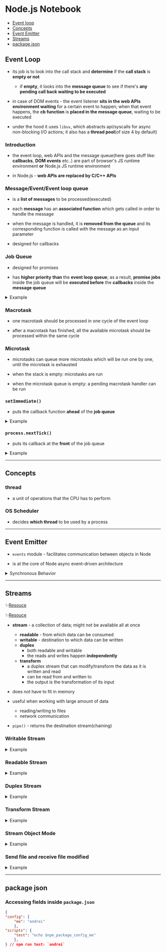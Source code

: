 # Node.js Notebook

- [Event loop](#event-loop)
- [Concepts](#concepts)
- [Event Emitter](#event-emitter)
- [Streams](#streams)
- [package.json](#package-json)

## Event Loop

* its job is to look into the call stack and **determine** if the **call stack** is **empty or not**
    * if **empty**, it looks into the **message queue** to see if there's **any pending call back waiting to be executed**

* in case of DOM events - the event listener **sits in the web APIs environment waiting** for a certain event to happen; when that event happens, the **cb function** is **placed in the message queue**, waiting to be executed

* under the hood it uses `libuv`, which abstracts api/syscalls for async non-blocking I/O actions; it also has a **thread pool**(of size 4 by default)

### Introduction

* the event loop, web APIs and the message queue(here goes stuff like: **callbacks**, **DOM events** etc..) are part of browser's JS runtime environment **or** Node.js JS runtime environment

* in Node.js - **web APIs are replaced by C/C++ APIs**

### Message/Event/Event loop queue

* is a **list of messages** to be processed(executed)

* each **message** has an **associated function** which gets called in order to handle the message

* when the message is handled, it is **removed from the queue** and its corresponding function is called with the message as an input parameter

* designed for callbacks

### Job Queue

* designed for promises

* has **higher priority** **than** the **event loop queue**; as a result, **promise jobs** inside the job queue will be **executed before** the **callbacks** inside the **message queue**

<details>
<summary>Example</summary>
<br>


```typescript
const bar2 = () => {
    console.log('bar');
};

const baz2 = () => {
    console.log('baz');
};

const foo2 = () => {
    setTimeout(bar2, 0);
    
    new Promise((resolve, reject) => {
            resolve('Promise resolved');
        })
        .then(res => console.log(res))
        .catch(err => console.log(err));

    baz2();
};

foo2();
/*
--->
baz
Promise Solved
bar
*/
```
</details>



### Macrotask

* one macrotask should be processed in one cycle of the event loop

* after a macrotask has finished, all the available microtask should be processed within the same cycle

### Microtask

* microtasks can queue more microtasks which will be run one by one, until the microtask is exhausted

* when the stack is empty: microtasks are run

* when the microtask queue is empty: a pending macrotask handler can be run

### `setImmediate()`

* puts the callback function **ahead** of the **job queue**

<details>
<summary>Example</summary>
<br>


```typescript


const p = (time = 1000) => new Promise(r => setTimeout(r, time, 'result from promise ' + time));

p()
    .then(console.log)

p(0)
    .then(console.log)

setTimeout(() => {
    console.log('timeout 1')
    setImmediate(() => {
        console.log('immediate 1')
    });
}, 0);

setTimeout(() => {
    console.log('timeout 2')
    setImmediate(() => {
        console.log('immediate 2')
    });
}, 0);

setTimeout(() => {
    console.log('timeout 3')
}, 0);

setImmediate(() => {
    console.log('immediate first!');
});
/*
--->
immediate first!
result from promise 0
timeout 1
timeout 2
timeout 3
immediate 1
immediate 2
result from promise 1000
*/
```
</details>


### `process.nextTick()`

* puts its callback at the **front** of the job queue

<details>
<summary>Example</summary>
<br>


```typescript
const p = (time = 1000) => new Promise(r => setTimeout(r, time, 'result from promise ' + time));

p(0)
    .then(console.log)

setTimeout(() => console.log('setTimeout'), 0);

setImmediate(() => console.log('setImmediate'));

process.nextTick(() => console.log('nextTick!'))


/* 
--> 
nextTick! ​​​​​
setImmediate ​​​​​
result from promise 0 
setTimeout ​​​​​
*/
```
</details>

---

## Concepts

### thread

* a unit of operations that the CPU has to perform

### OS Scheduler

* decides **which thread** to be used by a process

---

## Event Emitter

* `events` module - facilitates communication between objects in Node

* is at the core of Node async event-driven architecture

<details>
<summary>Synchronous Behavior</summary>
<br>


```typescript
const EventEmitter = require('events')

class WithLog extends EventEmitter {
    execute(taskFunc) {
        console.log('Before executing')
        this.emit('begin')
        taskFunc()
        this.emit('end')
        console.log('After executing')
    }
}

const log = new WithLog()

// Adding listener functions
log.on('begin', () => console.log('about to execute!!!'))
log.on('end', () => console.log('done with execute!!!'))


log.execute(() => console.log('during execution'))

/* 
-->
Before executing​​​​​ 
​​​​about to execute!!!​​​​​
​​​​​during execution​​​​​
​​done with execute!!!​​​​​
After executing​​​​​ 
*/
```
</details>

---

## Streams

:sparkles:[Resouce](https://stackoverflow.com/questions/18335499/nodejs-whats-the-difference-between-a-duplex-stream-and-a-transform-stream)

✨[Resouce](https://www.freecodecamp.org/news/node-js-streams-everything-you-need-to-know-c9141306be93/)

* **stream** - a collection of data; might not be available all at once
    * **readable** - from which data can be consumed
    * **writable** - destination to which data can be written
    * **duplex** 
        * both readable and writable
        * the reads and writes happen **independently**
    * **transform** 
        * a duplex stream that can modify/transform the data as it is written and read
        * can be read from and written to
        * the output is the transformation of its input

* does not have to fit in memory

* useful when working with large amount of data
    * reading/writing to files
    * network communication

* `pipe()` - returns the destination stream(chaining)

### Writable Stream

<details>
<summary>Example</summary>
<br>


```typescript
const {
    Writable
} = require('stream')

// class MyWritableStream extends Writable {}

const outStream = new Writable({
    /**
     * 
     * @param chunk - buffer
     * @param encoding 
     * @param cb - call it after we're done processing the data chunk;
     *           - it signals whether the write was successful or not 
     */
    write(chunk, encoding, cb) {
        console.log(chunk.toString())
        cb();
    }
})

process.stdin.pipe(outStream)
```
</details>

### Readable Stream

<details>
<summary>Example</summary>
<br>


```typescript
const {
    Readable
} = require('stream')

const inStream = new Readable({
    // Push data on demand
    read() {
        this.push(String.fromCharCode(this.currentCharCode++))

        if (this.currentCharCode > 70)
            this.push(null)
    }
})

inStream.currentCharCode = 65 // A

//! Not very efficient - we're pushing all the data in the stream before piping it into process.stdout
// inStream.push('123')
// inStream.push('andrei')
// inStream.push(null) // No more data

inStream.pipe(process.stdout)
```
</details>

### Duplex Stream

<details>
<summary>Example</summary>
<br>


```typescript
const {
    Duplex
} = require('stream')

const duplex = new Duplex({
    write(chunk, encoding, cb) {
        console.log(chunk.toString())
        cb();
    },
    read() {
        this.push(String.fromCharCode(this.currentCharCode++))

        if (this.currentCharCode > 90)
            this.push(null)
    }
});

duplex.currentCharCode = 65

process.stdin.pipe(duplex).pipe(process.stdout)
```
</details>

### Transform Stream

<details>
<summary>Example</summary>
<br>


```typescript
const {
    Transform
} = require('stream')

const upperCaseTr = new Transform({
    transform(chunk, encoding, cb) {
        this.push(chunk.toString().toUpperCase())
        cb();
    }
})

process.stdin.pipe(upperCaseTr).pipe(process.stdout)
```
</details>

### Stream Object Mode

<details>
<summary>Example</summary>
<br>


```typescript

const commaSplitter = new Transform({
    readableObjectMode: true, // We are pushing an object, not a string!!!

    transform(chunk, encoding, cb) {
        this.push(chunk.toString().trim().split(','))
        cb();
    }
});

const arrayToObject = new Transform({
    readableObjectMode: true, // We're also pushing the object
    writableObjectMode: true, // Accept the object!!

    transform(chunk, encoding, cb) {
        const obj = {}
        for (let i = 0; i < chunk.length; i += 2) {
            obj[chunk[i]] = chunk[i + 1]
        }
        this.push(obj)
        cb()
    }
})


const ObjectToString = new Transform({
    writableObjectMode: true,

    transform(chunk, encoding, cb) {
        this.push(JSON.stringify(chunk) + '\n')
        cb()
    }
})

process.stdin
    .pipe(commaSplitter)
    .pipe(arrayToObject)
    .pipe(ObjectToString)
    .pipe(process.stdout)
```
</details>

### Send file and receive file modified

<details>
<summary>Example</summary>
<br>


```typescript
const http = require('http');
const map = require('through2-map');

const port = 3000;

const server = http.createServer((req, resp) => {
        if (req.method !== 'POST') {
            return resp.end('must be POST \n');
        }

        req.pipe(map(chunk => {
            let text = chunk.toString();
            text = text.replace(/happy/gi, ':)');
            text = text.replace(/sad/gi, ':(');
            text = text.replace(/super/gi, 'awesome');

            return text;
        })).pipe(resp)

        req.on('error', resp.end);
    })
    .listen(port);
```
</details>

---

## package json

### Accessing fields inside `package.json`

```json
{
"config": {
    "me": "andrei"
    },
"scripts": {
    "test": "echo $npm_package_config_me"
    },
} // npm run test: `andrei`
```
